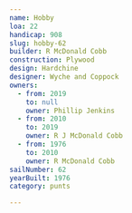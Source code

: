 ```yaml
---
name: Hobby
loa: 22
handicap: 908
slug: hobby-62
builder: R McDonald Cobb
construction: Plywood
design: Hardchine
designer: Wyche and Coppock
owners:
  - from: 2019
    to: null
    owner: Phillip Jenkins
  - from: 2010
    to: 2019
    owner: R J McDonald Cobb
  - from: 1976
    to: 2010
    owner: R McDonald Cobb
sailNumber: 62
yearBuilt: 1976
category: punts

---
```

